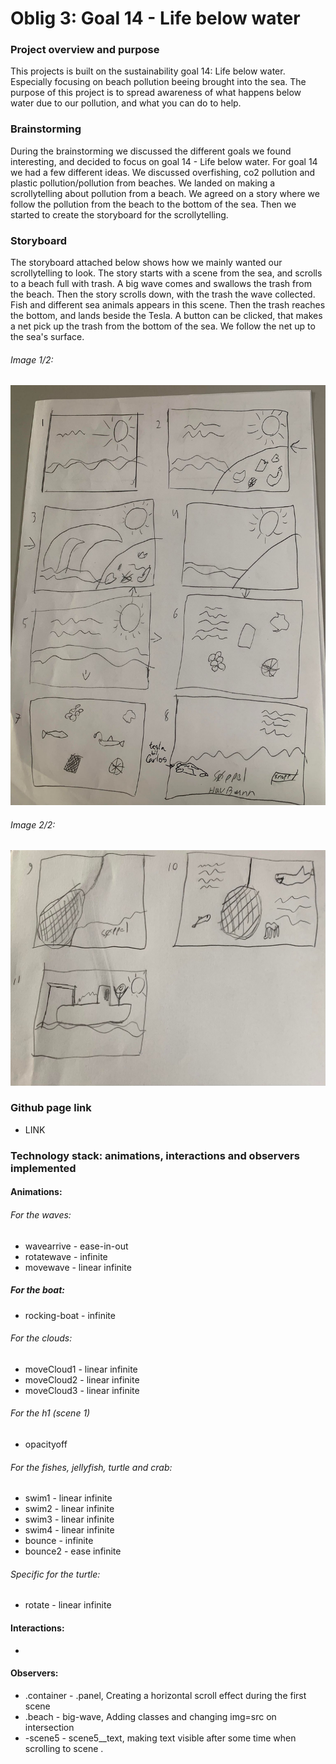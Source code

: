 # Oblig 3: Goal 14 - Life below water
### Project overview and purpose
This projects is built on the sustainability goal 14: Life below water. Especially focusing on beach pollution beeing brought into the sea.
The purpose of this project is to spread awareness of what happens below water due to our pollution, and what you can do to help. 

### Brainstorming
During the brainstorming we discussed the different goals we found interesting, and decided to focus on goal 14 - Life below water.
For goal 14 we had a few different ideas. We discussed overfishing, co2 pollution and plastic pollution/pollution from beaches. We landed on making a scrollytelling about pollution from a beach.
We agreed on a story where we follow the pollution from the beach to the bottom of the sea. Then we started to create the storyboard for the scrollytelling.

### Storyboard
The storyboard attached below shows how we mainly wanted our scrollytelling to look. The story starts with a scene from the sea, and scrolls to a beach full with trash. A big wave comes and swallows the trash from the beach. Then the story scrolls down, with the trash the wave collected. Fish and different sea animals appears in this scene. Then the trash reaches the bottom, and lands beside the Tesla. A button can be clicked, that makes a net pick up the trash from the bottom of the sea. We follow the net up to the sea's surface.
###### Image 1/2:
![Image Alt Text](Assets/img/storyboard1.jpg)
###### Image 2/2:
![Image Alt Text](Assets/img/storyboard2.jpg)

### Github page link
- LINK

### Technology stack: animations, interactions and observers implemented
#### Animations:
###### For the waves:
- wavearrive - ease-in-out
- rotatewave - infinite
- movewave - linear infinite
##### For the boat:
- rocking-boat - infinite
###### For the clouds:
- moveCloud1 - linear infinite
- moveCloud2 - linear infinite
- moveCloud3 - linear infinite
###### For the h1 (scene 1)
- opacityoff
###### For the fishes, jellyfish, turtle and crab:
- swim1 - linear infinite
- swim2 - linear infinite
- swim3 - linear infinite
- swim4 - linear infinite
- bounce - infinite
- bounce2 - ease infinite
###### Specific for the turtle:
- rotate - linear infinite

#### Interactions: 
- 
#### Observers:
- .container - .panel, Creating a horizontal scroll effect during the first scene
- .beach - big-wave, Adding classes and changing img=src on intersection
- -scene5 - scene5__text, making text visible after some time when scrolling to scene .

